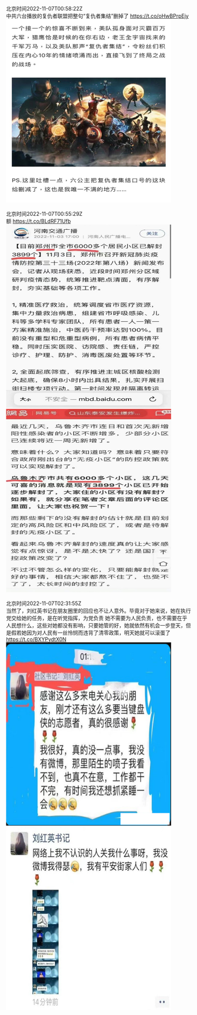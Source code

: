 北京时间2022-11-07T00:58:22Z<br>中共六台播放的复仇者联盟把整句“复仇者集结”删掉了 https://t.co/oHwBPrpEjy<br><img src='/temp/image/2022/o-Month-11/1589301176084103168_0.jpg' width='450' height='500'><br><br>北京时间2022-11-07T00:55:29Z<br>额 https://t.co/BLdRF71Ufb<br><img src='/temp/image/2022/o-Month-11/1589300448007053312_0.jpg' width='450' height='500'><img src='/temp/image/2022/o-Month-11/1589300448007053312_1.jpg' width='450' height='500'><br><br>北京时间2022-11-07T02:31:55Z<br>当然了，刘红英书记在朋友圈里的回应也不让人意外。毕竟对于她来说，她在执行党交给她的任务，是在听党指挥，为党负责
她不需要为人民负责，也不需要在乎人民想什么，这些对她都没有影响，只要她管的好，她就依然有机会一步登天，但是假若她因为对人民有一丝怜悯而违背了清零政策，明天她就可以滚蛋了 https://t.co/BXYPydtX0N<br><img src='/temp/image/2022/o-Month-11/1589324717236051969_0.jpg' width='450' height='500'><img src='/temp/image/2022/o-Month-11/1589324717236051969_1.jpg' width='450' height='500'><br><br>